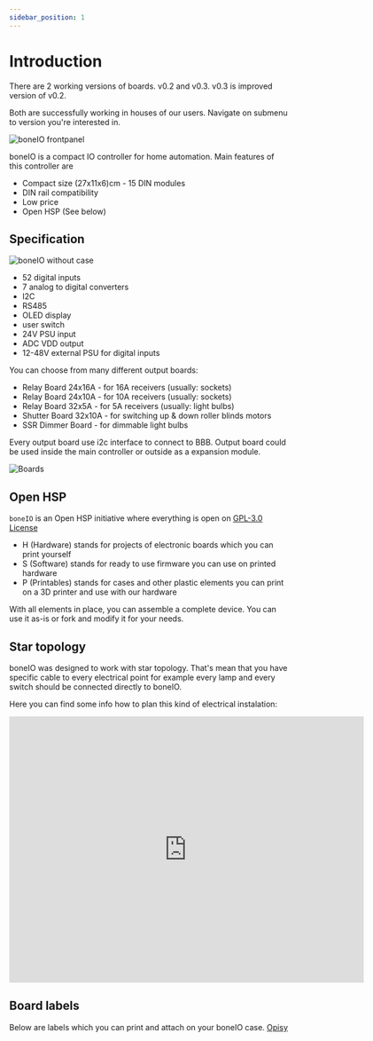 ```yaml
---
sidebar_position: 1
---
```


# Introduction

There are 2 working versions of boards. v0.2 and v0.3. v0.3 is improved version of v0.2.

Both are successfully working in houses of our users.
Navigate on submenu to version you're interested in.

![boneIO frontpanel](/img/frontpanel.jpg)

boneIO is a compact IO controller for home automation. Main features of this controller are

- Compact size (27x11x6)cm - 15 DIN modules
- DIN rail compatibility
- Low price
- Open HSP (See below)

## Specification

![boneIO without case](/img/boneIO_v0_2_full_without_case.jpg)

- 52 digital inputs
- 7 analog to digital converters
- I2C
- RS485
- OLED display
- user switch
- 24V PSU input
- ADC VDD output
- 12-48V external PSU for digital inputs

You can choose from many different output boards:

- Relay Board 24x16A - for 16A receivers (usually: sockets)
- Relay Board 24x10A - for 10A receivers (usually: sockets)
- Relay Board 32x5A - for 5A receivers (usually: light bulbs)
- Shutter Board 32x10A - for switching up & down roller blinds motors
- SSR Dimmer Board - for dimmable light bulbs

Every output board use i2c interface to connect to BBB. Output board could be used inside the main controller or outside as a expansion module.

![Boards](/img/boards.jpg)

## Open HSP

`boneIO` is an Open HSP initiative where everything is open on [GPL-3.0 License](https://github.com/boneIO-eu/boneIO/blob/main/LICENSE)

- H (Hardware) stands for projects of electronic boards which you can print yourself
- S (Software) stands for ready to use firmware you can use on printed hardware
- P (Printables) stands for cases and other plastic elements you can print on a 3D printer and use with our hardware

With all elements in place, you can assemble a complete device. You can use it as-is or fork and modify it for your needs.

## Star topology

boneIO was designed to work with star topology. That's mean that you have specific cable to every electrical point for example every lamp and every switch should be connected directly to boneIO.

Here you can find some info how to plan this kind of electrical instalation:

<iframe src="https://www.youtube.com/embed/6winSE5_7IE" frameborder="0" allowfullscreen="true" webkitallowfullscreen="true" mozallowfullscreen="true" width="640" height="480"></iframe>

## Board labels

Below are labels which you can print and attach on your boneIO case.
[Opisy](/opisy.pdf)
